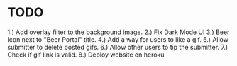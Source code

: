 # TODO

1.) Add overlay filter to the background image.
2.) Fix Dark Mode UI
3.) Beer Icon next to "Beer Portal" title.
4.) Add a way for users to like a gif.
5.) Allow submitter to delete posted gifs.
6.) Allow other users to tip the submitter.
7.) Check if gif link is valid.
8.) Deploy website on heroku